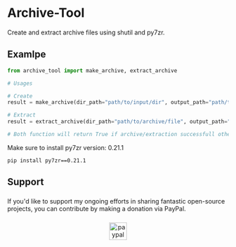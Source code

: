 # Archive-Tool
Create and extract archive files using shutil and py7zr.

## Examlpe
```python
from archive_tool import make_archive, extract_archive

# Usages

# Create
result = make_archive(dir_path="path/to/input/dir", output_path="path/to/output/dir", archive_format="zip")

# Extract
result = extract_archive(dir_path="path/to/archive/file", output_path="path/to/output/dir")

# Both function will return True if archive/extraction successfull otherwise False.
```

Make sure to install py7zr version: 0.21.1 
```
pip install py7zr==0.21.1
```

###

<h2 align="left">Support</h2>

###

<p align="left">If you'd like to support my ongoing efforts in sharing fantastic open-source projects, you can contribute by making a donation via PayPal.</p>

###

<div align="center">
  <a href="https://www.paypal.com/paypalme/iamironman0" target="_blank">
    <img src="https://img.shields.io/static/v1?message=PayPal&logo=paypal&label=&color=00457C&logoColor=white&labelColor=&style=flat" height="40" alt="paypal logo"  />
  </a>
</div>

###
